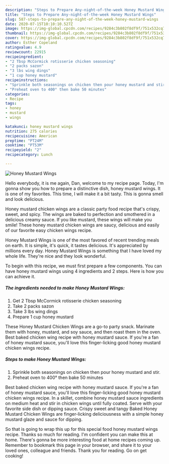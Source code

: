 ```yaml
---
description: "Steps to Prepare Any-night-of-the-week Honey Mustard Wings"
title: "Steps to Prepare Any-night-of-the-week Honey Mustard Wings"
slug: 587-steps-to-prepare-any-night-of-the-week-honey-mustard-wings
date: 2020-07-15T10:10:10.527Z
image: https://img-global.cpcdn.com/recipes/9284c3b802f8df9f/751x532cq70/honey-mustard-wings-recipe-main-photo.jpg
thumbnail: https://img-global.cpcdn.com/recipes/9284c3b802f8df9f/751x532cq70/honey-mustard-wings-recipe-main-photo.jpg
cover: https://img-global.cpcdn.com/recipes/9284c3b802f8df9f/751x532cq70/honey-mustard-wings-recipe-main-photo.jpg
author: Esther Copeland
ratingvalue: 4.9
reviewcount: 22915
recipeingredient:
- "2 Tbsp McCormick rotisserie chicken seasoning"
- "2 packs sazon"
- "3 lbs wing dings"
- "1 cup honey mustard"
recipeinstructions:
- "Sprinkle both seasonings on chicken then pour honey mustard and stir."
- "Preheat oven to 400° then bake 50 minutes"
categories:
- Recipe
tags:
- honey
- mustard
- wings

katakunci: honey mustard wings 
nutrition: 275 calories
recipecuisine: American
preptime: "PT24M"
cooktime: "PT53M"
recipeyield: "2"
recipecategory: Lunch

---
```



![Honey Mustard Wings](https://img-global.cpcdn.com/recipes/9284c3b802f8df9f/751x532cq70/honey-mustard-wings-recipe-main-photo.jpg)

Hello everybody, it is me again, Dan, welcome to my recipe page. Today, I'm gonna show you how to prepare a distinctive dish, honey mustard wings. It is one of my favorites. This time, I will make it a bit tasty. This is gonna smell and look delicious.

Honey mustard chicken wings are a classic party food recipe that&#39;s crispy, sweet, and spicy. The wings are baked to perfection and smothered in a delicious creamy sauce. If you like mustard, these wings will make you smile! These honey mustard chicken wings are saucy, delicious and easily of our favorite easy chicken wings recipe.

Honey Mustard Wings is one of the most favored of recent trending meals on earth. It is simple, it's quick, it tastes delicious. It's appreciated by millions every day. Honey Mustard Wings is something that I have loved my whole life. They're nice and they look wonderful.


To begin with this recipe, we must first prepare a few components. You can have honey mustard wings using 4 ingredients and 2 steps. Here is how you can achieve it.

<!--inarticleads1-->

##### The ingredients needed to make Honey Mustard Wings:

1. Get 2 Tbsp McCormick rotisserie chicken seasoning
1. Take 2 packs sazon
1. Take 3 lbs wing dings
1. Prepare 1 cup honey mustard


These Honey Mustard Chicken Wings are a go-to party snack. Marinate them with honey, mustard, and soy sauce, and then roast them in the oven. Best baked chicken wing recipe with honey mustard sauce. If you&#39;re a fan of honey mustard sauce, you&#39;ll love this finger-licking good honey mustard chicken wings recipe. 

<!--inarticleads2-->

##### Steps to make Honey Mustard Wings:

1. Sprinkle both seasonings on chicken then pour honey mustard and stir.
1. Preheat oven to 400° then bake 50 minutes


Best baked chicken wing recipe with honey mustard sauce. If you&#39;re a fan of honey mustard sauce, you&#39;ll love this finger-licking good honey mustard chicken wings recipe. In a skillet, combine honey mustard sauce ingredients on medium heat and stir in chicken wings until fully coated. Serve with your favorite side dish or dipping sauce. Crispy sweet and tangy Baked Honey Mustard Chicken Wings are finger-licking deliciousness with a simple honey mustard glaze and sauce for dipping. 

So that is going to wrap this up for this special food honey mustard wings recipe. Thanks so much for reading. I'm confident you can make this at home. There's gonna be more interesting food at home recipes coming up. Remember to bookmark this page in your browser, and share it to your loved ones, colleague and friends. Thank you for reading. Go on get cooking!
